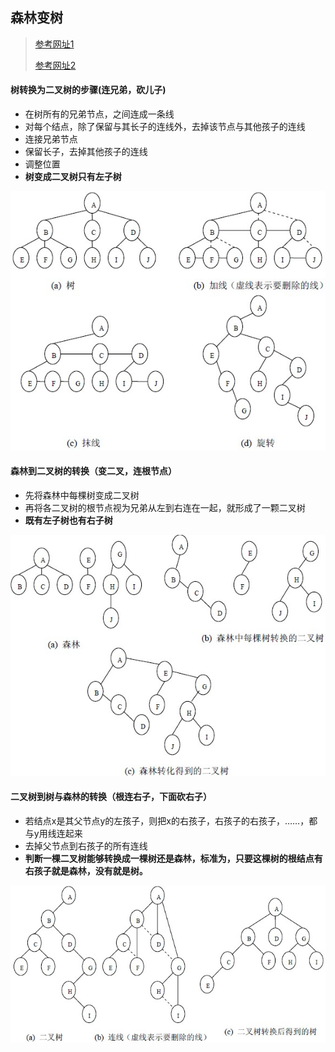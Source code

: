 ## 森林变树

> [参考网址1](https://www.cnblogs.com/KennyRom/p/6064662.html)
> 
> [参考网址2](https://blog.csdn.net/linraise/article/details/11745559)

#### 树转换为二叉树的步骤(连兄弟，砍儿子)

* 在树所有的兄弟节点，之间连成一条线
* 对每个结点，除了保留与其长子的连线外，去掉该节点与其他孩子的连线
* 连接兄弟节点
* 保留长子，去掉其他孩子的连线
* 调整位置
* __树变成二叉树只有左子树__

![\Image\treeToBinaryTree](../Image/treeToBinaryTree.png)

#### 森林到二叉树的转换（变二叉，连根节点）

* 先将森林中每棵树变成二叉树
* 再将各二叉树的根节点视为兄弟从左到右连在一起，就形成了一颗二叉树
* __既有左子树也有右子树__

![\Image\forestToBinaryTree](../Image/forestToBinaryTree.png)

#### 二叉树到树与森林的转换（根连右子，下面砍右子）

* 若结点x是其父节点y的左孩子，则把x的右孩子，右孩子的右孩子，……，都与y用线连起来
* 去掉父节点到右孩子的所有连线
* __判断一棵二叉树能够转换成一棵树还是森林，标准为，只要这棵树的根结点有右孩子就是森林，没有就是树。__

![\Image\binaryTotree](../Image/binaryTotree.png)

##
